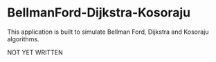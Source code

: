 # BellmanFord-Dijkstra-Kosoraju
This application is built to simulate Bellman Ford, Dijkstra and Kosoraju algorithms.

NOT YET WRITTEN
